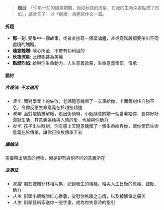 > **題目**:
> 「你那一刻的隨意饋贈，宛如秋夜的流星，在我的生命深處點燃了烈焰。」結合句子，以「餽贈」為題寫作文一篇。

#### 拆題
- **那一刻**: 要集中一個故事，或者直接寫一個議論體，甚或寫階段都要帶出不同處境的餽贈。
- **隨意餽贈**: 隨心所至，不帶有功利目的
- **秋夜流星**: 此禮物甚為美麗
- **點燃烈焰**: 給與你生命動力，人生意義啟蒙，生命意義領悟，傳承

#### 題材
##### 片段法: 不太適用
- *青年*: 面對學業上的失敗，老師隨意餽贈了一支筆給你，上面鐫刻住自強不息，令你反思生命意義在於越挫越強
- *成年*: 面對疫情被解僱，走出街頭時，小販隨意餽贈一個番薯給你，要你好好面對生活，其意義為給與人情的愛，也給與你動力
- *壯年*: 孩子出生時刻，你有感上天隨意餽贈了一個生命給與你，讓你領悟生命意義在於傳承，讓你可宗族傳承下去

##### 議論法
需要帶出隨意的禮物，但是卻有與別不同的意義所在

##### 故事法
- *友誼*: 朋友餽贈菲林相片集，記錄發生的種種。給與人生日後的慰藉、鼓勵、動力
- *人生*: 街頭小販餽贈紅心番薯，安慰你焦躁之心情，以及被解僱之痛苦
- *人生*: 街頭藝術家送你一張字畫，成為你失意時的指引
